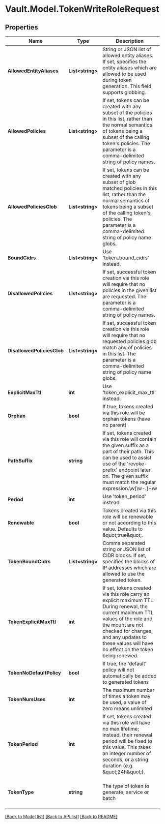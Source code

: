 # Vault.Model.TokenWriteRoleRequest

## Properties

Name | Type | Description | Notes
------------ | ------------- | ------------- | -------------
**AllowedEntityAliases** | **List&lt;string&gt;** | String or JSON list of allowed entity aliases. If set, specifies the entity aliases which are allowed to be used during token generation. This field supports globbing. | [optional] 
**AllowedPolicies** | **List&lt;string&gt;** | If set, tokens can be created with any subset of the policies in this list, rather than the normal semantics of tokens being a subset of the calling token&#x27;s policies. The parameter is a comma-delimited string of policy names. | [optional] 
**AllowedPoliciesGlob** | **List&lt;string&gt;** | If set, tokens can be created with any subset of glob matched policies in this list, rather than the normal semantics of tokens being a subset of the calling token&#x27;s policies. The parameter is a comma-delimited string of policy name globs. | [optional] 
**BoundCidrs** | **List&lt;string&gt;** | Use &#x27;token_bound_cidrs&#x27; instead. | [optional] 
**DisallowedPolicies** | **List&lt;string&gt;** | If set, successful token creation via this role will require that no policies in the given list are requested. The parameter is a comma-delimited string of policy names. | [optional] 
**DisallowedPoliciesGlob** | **List&lt;string&gt;** | If set, successful token creation via this role will require that no requested policies glob match any of policies in this list. The parameter is a comma-delimited string of policy name globs. | [optional] 
**ExplicitMaxTtl** | **int** | Use &#x27;token_explicit_max_ttl&#x27; instead. | [optional] 
**Orphan** | **bool** | If true, tokens created via this role will be orphan tokens (have no parent) | [optional] 
**PathSuffix** | **string** | If set, tokens created via this role will contain the given suffix as a part of their path. This can be used to assist use of the &#x27;revoke-prefix&#x27; endpoint later on. The given suffix must match the regular expression.\\w[\\w-.]+\\w | [optional] 
**Period** | **int** | Use &#x27;token_period&#x27; instead. | [optional] 
**Renewable** | **bool** | Tokens created via this role will be renewable or not according to this value. Defaults to \&quot;true\&quot;. | [optional] [default to true]
**TokenBoundCidrs** | **List&lt;string&gt;** | Comma separated string or JSON list of CIDR blocks. If set, specifies the blocks of IP addresses which are allowed to use the generated token. | [optional] 
**TokenExplicitMaxTtl** | **int** | If set, tokens created via this role carry an explicit maximum TTL. During renewal, the current maximum TTL values of the role and the mount are not checked for changes, and any updates to these values will have no effect on the token being renewed. | [optional] 
**TokenNoDefaultPolicy** | **bool** | If true, the &#x27;default&#x27; policy will not automatically be added to generated tokens | [optional] 
**TokenNumUses** | **int** | The maximum number of times a token may be used, a value of zero means unlimited | [optional] 
**TokenPeriod** | **int** | If set, tokens created via this role will have no max lifetime; instead, their renewal period will be fixed to this value. This takes an integer number of seconds, or a string duration (e.g. \&quot;24h\&quot;). | [optional] 
**TokenType** | **string** | The type of token to generate, service or batch | [optional] [default to "default-service"]


[[Back to Model list]](../README.md#documentation-for-models) [[Back to API list]](../README.md#documentation-for-api-endpoints) [[Back to README]](../README.md)


